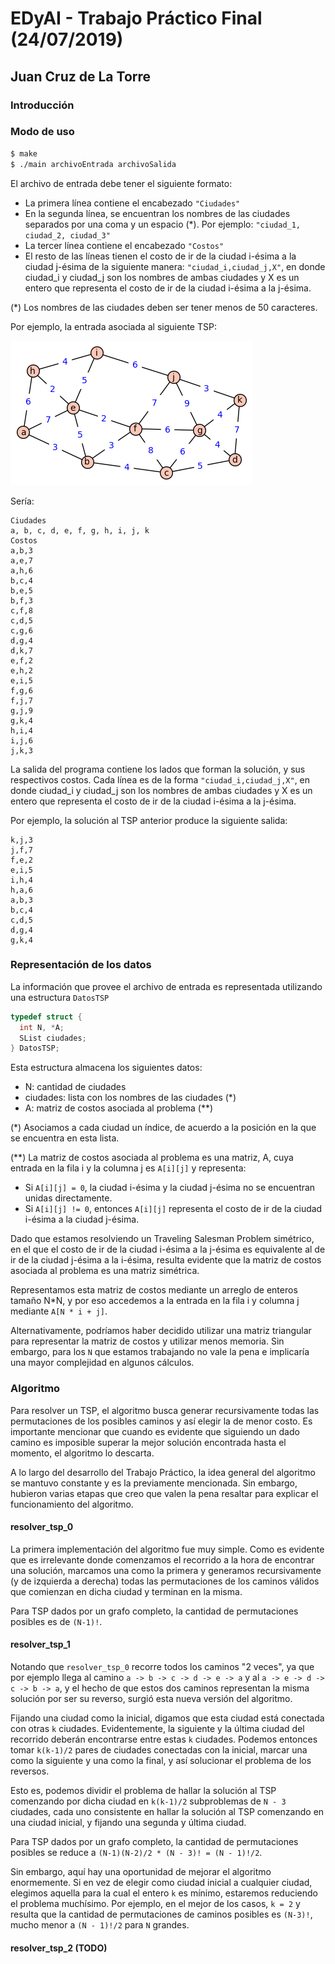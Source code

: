 # EDyAI - Trabajo Práctico Final (24/07/2019)
## Juan Cruz de La Torre

### Introducción

### Modo de uso

```sh
$ make
$ ./main archivoEntrada archivoSalida
```

El archivo de entrada debe tener el siguiente formato:

- La primera línea contiene el encabezado `"Ciudades"`
- En la segunda línea, se encuentran los nombres de las ciudades separados por una coma y un espacio (*). Por ejemplo: `"ciudad_1, ciudad_2, ciudad_3"`
- La tercer línea contiene el encabezado `"Costos"`
- El resto de las líneas tienen el costo de ir de la ciudad i-ésima a la ciudad j-ésima de la siguiente manera: `"ciudad_i,ciudad_j,X"`, en donde ciudad_i y ciudad_j son los nombres de ambas ciudades y X es un entero que representa el costo de ir de la ciudad i-ésima a la j-ésima.

(*) Los nombres de las ciudades deben ser tener menos de 50 caracteres.

Por ejemplo, la entrada asociada al siguiente TSP:

![Ejemplo TSP 1](img/ejemplo_1.png)

Sería:

```
Ciudades
a, b, c, d, e, f, g, h, i, j, k
Costos
a,b,3
a,e,7
a,h,6
b,c,4
b,e,5
b,f,3
c,f,8
c,d,5
c,g,6
d,g,4
d,k,7
e,f,2
e,h,2
e,i,5
f,g,6
f,j,7
g,j,9
g,k,4
h,i,4
i,j,6
j,k,3
```

La salida del programa contiene los lados que forman la solución, y sus respectivos costos. Cada línea es de la forma `"ciudad_i,ciudad_j,X"`, en donde ciudad_i y ciudad_j son los nombres de ambas ciudades y X es un entero que representa el costo de ir de la ciudad i-ésima a la j-ésima.

Por ejemplo, la solución al TSP anterior produce la siguiente salida:

```
k,j,3
j,f,7
f,e,2
e,i,5
i,h,4
h,a,6
a,b,3
b,c,4
c,d,5
d,g,4
g,k,4
```


### Representación de los datos

La información que provee el archivo de entrada es representada utilizando una estructura `DatosTSP`

```c
typedef struct {
  int N, *A;
  SList ciudades;
} DatosTSP;
```

Esta estructura almacena los siguientes datos:

- N: cantidad de ciudades
- ciudades: lista con los nombres de las ciudades (*)
- A: matriz de costos asociada al problema (**)

(*) Asociamos a cada ciudad un índice, de acuerdo a la posición en la que se encuentra en esta lista.

(**) La matriz de costos asociada al problema es una matriz, A, cuya entrada en la fila i y la columna j es `A[i][j]` y representa:
  - Si `A[i][j] = 0`, la ciudad i-ésima y la ciudad j-ésima no se encuentran unidas directamente.
  - Si `A[i][j] != 0`, entonces `A[i][j]` representa el costo de ir de la ciudad i-ésima a la ciudad j-ésima.

Dado que estamos resolviendo un Traveling Salesman Problem simétrico, en el que el costo de ir de la ciudad i-ésima a la j-ésima es equivalente al de ir de la ciudad j-ésima a la i-ésima, resulta evidente que la matriz de costos asociada al problema es una matriz simétrica.

Representamos esta matriz de costos mediante un arreglo de enteros tamaño N*N, y por eso accedemos a la entrada en la fila i y columna j mediante `A[N * i + j]`.

Alternativamente, podríamos haber decidido utilizar una matriz triangular para representar la matriz de costos y utilizar menos memoria. Sin embargo, para los `N` que estamos trabajando no vale la pena e implicaría una mayor complejidad en algunos cálculos.

### Algoritmo

Para resolver un TSP, el algoritmo busca generar recursivamente todas las permutaciones de los posibles caminos y así elegir la de menor costo. Es importante mencionar que cuando es evidente que siguiendo un dado camino es imposible superar la mejor solución encontrada hasta el momento, el algoritmo lo descarta.

A lo largo del desarrollo del Trabajo Práctico, la idea general del algoritmo se mantuvo constante y es la previamente mencionada. Sin embargo, hubieron varias etapas que creo que valen la pena resaltar para explicar el funcionamiento del algoritmo.

#### resolver_tsp_0

La primera implementación del algoritmo fue muy simple. Como es evidente que es irrelevante donde comenzamos el recorrido a la hora de encontrar una solución, marcamos una como la primera y generamos recursivamente (y de izquierda a derecha) todas las permutaciones de los caminos válidos que comienzan en dicha ciudad y terminan en la misma.

Para TSP dados por un grafo completo, la cantidad de permutaciones posibles es de `(N-1)!`.

#### resolver_tsp_1

Notando que `resolver_tsp_0` recorre todos los caminos "2 veces", ya que por ejemplo llega al camino `a -> b -> c -> d -> e -> a` y al `a -> e -> d -> c -> b -> a`, y el hecho de que estos dos caminos representan la misma solución por ser su reverso, surgió esta nueva versión del algoritmo.

Fijando una ciudad como la inicial, digamos que esta ciudad está conectada con otras `k` ciudades. Evidentemente, la siguiente y la última ciudad del recorrido deberán encontrarse entre estas `k` ciudades. Podemos entonces tomar `k(k-1)/2` pares de ciudades conectadas con la inicial, marcar una como la siguiente y una como la final, y así solucionar el problema de los reversos.

Esto es, podemos dividir el problema de hallar la solución al TSP comenzando por dicha ciudad en `k(k-1)/2` subproblemas de `N - 3` ciudades, cada uno consistente en hallar la solución al TSP comenzando en una ciudad inicial, y fijando una segunda y última ciudad.

Para TSP dados por un grafo completo, la cantidad de permutaciones posibles se reduce a `(N-1)(N-2)/2 * (N - 3)! = (N - 1)!/2`.

Sin embargo, aquí hay una oportunidad de mejorar el algoritmo enormemente. Si en vez de elegir como ciudad inicial a cualquier ciudad, elegimos aquella para la cual el entero `k` es mínimo, estaremos reduciendo el problema muchísimo. Por ejemplo, en el mejor de los casos, `k = 2` y resulta que la cantidad de permutaciones de caminos posibles es `(N-3)!`, mucho menor a `(N - 1)!/2` para `N` grandes.

#### resolver_tsp_2 (TODO)
